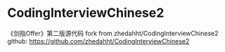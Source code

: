 # CodingInterviewChinese2
《剑指Offer》第二版源代码
fork from zhedahht/CodingInterviewChinese2 
github: https://github.com/zhedahht/CodingInterviewChinese2
